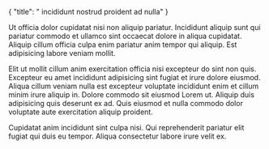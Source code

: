 {
  "title": " incididunt nostrud proident ad nulla"
}

Ut officia dolor cupidatat nisi non aliquip pariatur. Incididunt aliquip sunt qui pariatur commodo et ullamco sint occaecat dolore in aliqua cupidatat. Aliquip cillum officia culpa enim pariatur anim tempor qui aliquip. Est adipisicing labore veniam mollit.

Elit ut mollit cillum anim exercitation officia nisi excepteur do sint non quis. Excepteur eu amet incididunt adipisicing sint fugiat et irure dolore eiusmod. Aliqua cillum veniam nulla est excepteur voluptate incididunt enim et cillum minim irure aliquip in. Dolore commodo sit eiusmod Lorem ut. Aliquip duis adipisicing quis deserunt ex ad. Quis eiusmod et nulla commodo dolor voluptate aute exercitation aliquip proident.

Cupidatat anim incididunt sint culpa nisi. Qui reprehenderit pariatur elit fugiat qui duis eu tempor. Aliqua consectetur labore irure velit ex.